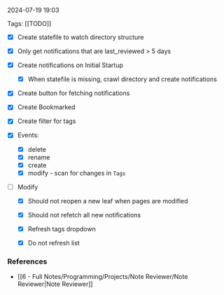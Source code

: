 
2024-07-19 19:03

Tags: [[TODO]]

- [x] Create statefile to watch directory structure
- [x] Only get notifications that are last_reviewed > 5 days
- [x] Create notifications on Initial Startup
    - [x] When statefile is missing, crawl directory and create notifications
- [x] Create button for fetching notifications
- [x] Create Bookmarked
- [x] Create filter for tags

- [x] Events:
    - [x] delete
    - [x] rename
    - [x] create
    - [x] modify - scan for changes in `Tags`

- [ ] Modify
    - [x] Should not reopen a new leaf when pages are modified
    - [x] Should not refetch all new notifications

    - [x] Refresh tags dropdown
    - [x] Do not refresh list

### References
- [[6 - Full Notes/Programming/Projects/Note Reviewer/Note Reviewer|Note Reviewer]]

 
